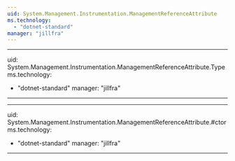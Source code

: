 ```yaml
---
uid: System.Management.Instrumentation.ManagementReferenceAttribute
ms.technology: 
  - "dotnet-standard"
manager: "jillfra"
---
```


---
uid: System.Management.Instrumentation.ManagementReferenceAttribute.Type
ms.technology: 
  - "dotnet-standard"
manager: "jillfra"
---

---
uid: System.Management.Instrumentation.ManagementReferenceAttribute.#ctor
ms.technology: 
  - "dotnet-standard"
manager: "jillfra"
---
